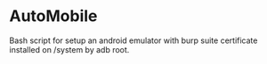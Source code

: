# AutoMobile
Bash script for setup an android emulator with burp suite certificate installed on /system by adb root.
